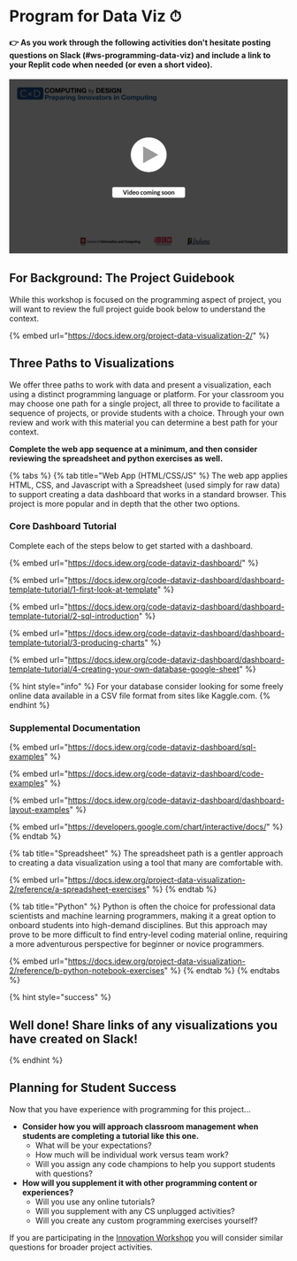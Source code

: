 # Program for Data Viz ⏱

#### **👉 As you work through the following activities don't hesitate posting questions on Slack \(\#ws-programming-data-viz\) and include a link to your Replit code when needed \(or even a short video\).**

![](../../.gitbook/assets/vidcoming.png)

## For Background: The Project Guidebook

While this workshop is focused on the programming aspect of project, you will want to review the full project guide book below to understand the context.

{% embed url="https://docs.idew.org/project-data-visualization-2/" %}

## Three Paths to Visualizations

We offer three paths to work with data and present a visualization, each using a distinct programming language or platform. For your classroom you may choose one path for a single project, all three to provide to facilitate a sequence of projects, or provide students with a choice. Through your own review and work with this material you can determine a best path for your context.

**Complete the web app sequence at a minimum, and then consider reviewing the spreadsheet and python exercises as well.**

{% tabs %}
{% tab title="Web App \(HTML/CSS/JS" %}
The web app applies HTML, CSS, and Javascript with a Spreadsheet \(used simply for raw data\) to support creating a data dashboard that works in a standard browser. This project is more popular and in depth that the other two options.

### Core Dashboard Tutorial

Complete each of the steps below to get started with a dashboard.

{% embed url="https://docs.idew.org/code-dataviz-dashboard/" %}

{% embed url="https://docs.idew.org/code-dataviz-dashboard/dashboard-template-tutorial/1-first-look-at-template" %}

{% embed url="https://docs.idew.org/code-dataviz-dashboard/dashboard-template-tutorial/2-sql-introduction" %}

{% embed url="https://docs.idew.org/code-dataviz-dashboard/dashboard-template-tutorial/3-producing-charts" %}

{% embed url="https://docs.idew.org/code-dataviz-dashboard/dashboard-template-tutorial/4-creating-your-own-database-google-sheet" %}

{% hint style="info" %}
For your database consider looking for some freely online data available in a CSV file format from sites like Kaggle.com.
{% endhint %}

### Supplemental Documentation

{% embed url="https://docs.idew.org/code-dataviz-dashboard/sql-examples" %}

{% embed url="https://docs.idew.org/code-dataviz-dashboard/code-examples" %}

{% embed url="https://docs.idew.org/code-dataviz-dashboard/dashboard-layout-examples" %}

{% embed url="https://developers.google.com/chart/interactive/docs/" %}
{% endtab %}

{% tab title="Spreadsheet" %}
The spreadsheet path is a gentler approach to creating a data visualization using a tool that many are comfortable with.

{% embed url="https://docs.idew.org/project-data-visualization-2/reference/a-spreadsheet-exercises" %}
{% endtab %}

{% tab title="Python" %}
Python is often the choice for professional data scientists and machine learning programmers, making it a great option to onboard students into high-demand disciplines. But this approach may prove to be more difficult to find entry-level coding material online, requiring a more adventurous perspective for beginner or novice programmers.

{% embed url="https://docs.idew.org/project-data-visualization-2/reference/b-python-notebook-exercises" %}
{% endtab %}
{% endtabs %}



{% hint style="success" %}
## Well done! Share links of any visualizations you have created on Slack!
{% endhint %}

## Planning for Student Success

Now that you have experience with programming for this project...

* **Consider how you will approach classroom management when students are completing a tutorial like this one.** 
  * What will be your expectations? 
  * How much will be individual work versus team work?
  * Will you assign any code champions to help you support students with questions?
* **How will you supplement it with other programming content or experiences?**
  * Will you use any online tutorials?
  * Will you supplement with any CS unplugged activities?
  * Will you create any custom programming exercises yourself?

If you are participating in the [Innovation Workshop](../../cxd-innovation-workshop/full-experience.md) you will consider similar questions for broader project activities.

